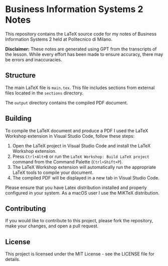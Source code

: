 # Business Information Systems 2 Notes

This repository contains the LaTeX source code for my notes of Business Information Systems 2 held at Politecnico di Milano.

**Disclaimer:** These notes are generated using GPT from the transcripts of the lesson. While every effort has been made to ensure accuracy, there may be errors and inaccuracies. 

## Structure

The main LaTeX file is `main.tex`. This file includes sections from external files located in the `sections` directory.

The `output` directory contains the compiled PDF document.

## Building

To compile the LaTeX document and produce a PDF I used the LaTeX Workshop extension in Visual Studio Code, follow these steps:

1. Open the LaTeX project in Visual Studio Code and install the LaTeX Workshop extension.
2. Press `Ctrl+Alt+B` or run the `LaTeX Workshop: Build LaTeX project` command from the Command Palette (`Ctrl+Shift+P`).
3. The LaTeX Workshop extension will automatically run the appropriate LaTeX tools to compile your document.
4. The compiled PDF will be displayed in a new tab in Visual Studio Code.

Please ensure that you have Latex distribution installed and properly configured in your system.
As a macOS user I use the MiKTeX distribution.

## Contributing
If you would like to contribute to this project, please fork the repository, make your changes, and open a pull request.

## License
This project is licensed under the MIT License - see the LICENSE file for details.